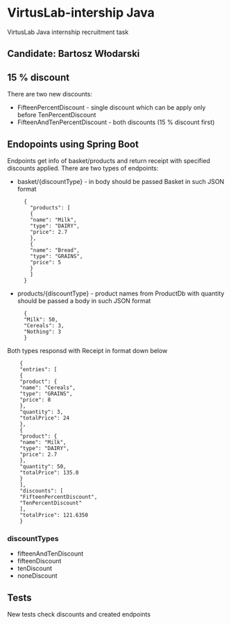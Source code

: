 # VirtusLab-intership Java
VirtusLab Java internship recruitment task

## Candidate: Bartosz Włodarski

## 15 % discount
There are two new discounts:
* FifteenPercentDiscount - single discount which can be apply only before TenPercentDiscount
* FifteenAndTenPercentDiscount - both discounts (15 % discount first)

## Endopoints using Spring Boot
Endpoints get info of basket/products and return receipt with specified discounts applied.
There are two types of endpoints:
* basket/{discountType} - in body should be passed Basket in such JSON format 


        {
          "products": [
          {
          "name": "Milk",
          "type": "DAIRY",
          "price": 2.7
          },
          {
          "name": "Bread",
          "type": "GRAINS",
          "price": 5
          }
          ]
        }


* products/{discountType} - product names from ProductDb with quantity should be passed a body in such JSON format


        {
        "Milk": 50,
        "Cereals": 3,
        "Nothing": 3
        }

Both types responsd with Receipt in format down below

        {
        "entries": [
        {
        "product": {
        "name": "Cereals",
        "type": "GRAINS",
        "price": 8
        },
        "quantity": 3,
        "totalPrice": 24
        },
        {
        "product": {
        "name": "Milk",
        "type": "DAIRY",
        "price": 2.7
        },
        "quantity": 50,
        "totalPrice": 135.0
        }
        ],
        "discounts": [
        "FifteenPercentDiscount",
        "TenPercentDiscount"
        ],
        "totalPrice": 121.6350
        }

### discountTypes
* fifteenAndTenDiscount
* fifteenDiscount
* tenDiscount
* noneDiscount

## Tests
New tests check discounts and created endpoints 

